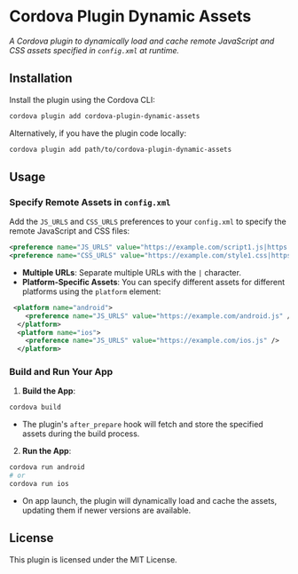 # Cordova Plugin Dynamic Assets

*A Cordova plugin to dynamically load and cache remote JavaScript and CSS assets specified in `config.xml` at runtime.*

## Installation

Install the plugin using the Cordova CLI:

```bash
cordova plugin add cordova-plugin-dynamic-assets
```

Alternatively, if you have the plugin code locally:

```bash
cordova plugin add path/to/cordova-plugin-dynamic-assets
```

## Usage

### Specify Remote Assets in `config.xml`

Add the `JS_URLS` and `CSS_URLS` preferences to your `config.xml` to specify the remote JavaScript and CSS files:

```xml
<preference name="JS_URLS" value="https://example.com/script1.js|https://example.com/script2.js" />
<preference name="CSS_URLS" value="https://example.com/style1.css|https://example.com/style2.css" />
```

- **Multiple URLs**: Separate multiple URLs with the `|` character.
- **Platform-Specific Assets**: You can specify different assets for different platforms using the `platform` element:

```xml
 <platform name="android">
    <preference name="JS_URLS" value="https://example.com/android.js" />
  </platform>
  <platform name="ios">
    <preference name="JS_URLS" value="https://example.com/ios.js" />
  </platform>
```


### Build and Run Your App

1. **Build the App**:

  ```bash
  cordova build
  ```

  - The plugin's `after_prepare` hook will fetch and store the specified assets during the build process.

2. **Run the App**:

  ```bash
  cordova run android
  # or
  cordova run ios
  ```

  - On app launch, the plugin will dynamically load and cache the assets, updating them if newer versions are available.

## License

This plugin is licensed under the MIT License.